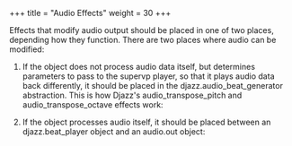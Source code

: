 +++
title = "Audio Effects"
weight = 30
+++

Effects that modify audio output should be placed in one of two places, depending how they function.  There are two places where audio can be modified:  
1. If the object does not process audio data itself, but determines parameters to pass to the supervp player, so that it plays audio data back differently, it should be placed in the djazz.audio_beat_generator abstraction.  This is how Djazz's audio_transpose_pitch and audio_transpose_octave effects work:


2. If the object processes audio itself, it should be placed between an djazz.beat_player object and an audio.out object:

